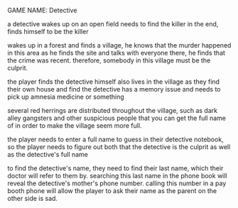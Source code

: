 GAME NAME: Detective

a detective wakes up on an open field
 needs to find the killer
 in the end, finds himself to be the killer

wakes up in a forest and finds a village, he
 knows that the murder happened in this area
 as he finds the site and talks with everyone
 there, he finds that the crime was recent.
 therefore, somebody in this village must be 
 the culprit.

the player finds the detective himself also lives
 in the village as they find their own house and
 find the detective has a memory issue and needs
 to pick up amnesia medicine or something

several red herrings are distributed throughout
 the village, such as dark alley gangsters and
 other suspicious people that you can get the full
 name of in order to make the village seem more full.

the player needs to enter a full name to guess in
 their detective notebook, so the player needs to
 figure out both that the detective is the culprit
 as well as the detective's full name

to find the detective's name, they need to find their
 last name, which their doctor will refer to them by.
 searching this last name in the phone book will reveal
 the detective's mother's phone number. calling this
 number in a pay booth phone will allow the player to
 ask their name as the parent on the other side is sad.